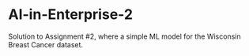 # AI-in-Enterprise-2
 Solution to Assignment #2, where a simple ML model for the Wisconsin Breast Cancer dataset.
